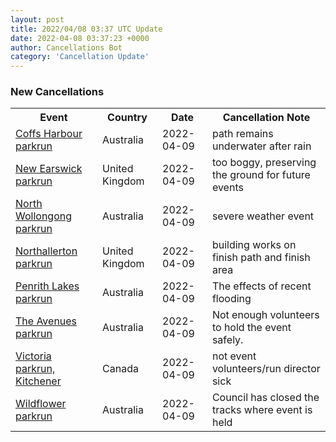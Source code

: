```yaml
---
layout: post
title: 2022/04/08 03:37 UTC Update
date: 2022-04-08 03:37:23 +0000
author: Cancellations Bot
category: 'Cancellation Update'
---
```


<h3>New Cancellations</h3>
<div class='hscrollable'>
<table style='width: 100%'>
    <tr>
        <th>Event</th>
        <th>Country</th>
        <th>Date</th>
        <th>Cancellation Note</th>
    </tr>
    <tr>
        <td><a href="https://www.parkrun.com.au/coffsharbour">Coffs Harbour parkrun</a></td>
        <td>Australia</td>
        <td>2022-04-09</td>
        <td>path remains underwater after rain</td>
    </tr>
    <tr>
        <td><a href="https://www.parkrun.org.uk/newearswick">New Earswick parkrun</a></td>
        <td>United Kingdom</td>
        <td>2022-04-09</td>
        <td>too boggy, preserving the ground for future events</td>
    </tr>
    <tr>
        <td><a href="https://www.parkrun.com.au/northwollongong">North Wollongong parkrun</a></td>
        <td>Australia</td>
        <td>2022-04-09</td>
        <td>severe weather event</td>
    </tr>
    <tr>
        <td><a href="https://www.parkrun.org.uk/northallerton">Northallerton parkrun</a></td>
        <td>United Kingdom</td>
        <td>2022-04-09</td>
        <td>building works on finish path and finish area</td>
    </tr>
    <tr>
        <td><a href="https://www.parkrun.com.au/penrithlakes">Penrith Lakes parkrun</a></td>
        <td>Australia</td>
        <td>2022-04-09</td>
        <td>The effects of recent flooding</td>
    </tr>
    <tr>
        <td><a href="https://www.parkrun.com.au/theavenues">The Avenues parkrun</a></td>
        <td>Australia</td>
        <td>2022-04-09</td>
        <td>Not enough volunteers to hold the event safely.</td>
    </tr>
    <tr>
        <td><a href="https://www.parkrun.ca/victoriakitchener">Victoria parkrun, Kitchener</a></td>
        <td>Canada</td>
        <td>2022-04-09</td>
        <td>not event volunteers/run director sick</td>
    </tr>
    <tr>
        <td><a href="https://www.parkrun.com.au/wildflower">Wildflower parkrun</a></td>
        <td>Australia</td>
        <td>2022-04-09</td>
        <td>Council has closed the tracks where event is held</td>
    </tr>
</table>
</div>
